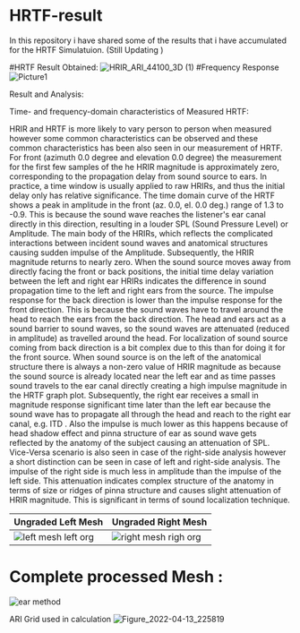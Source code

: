 # HRTF-result
In this repository i have shared some of the results that i have accumulated for the HRTF Simulatuion. (Still Updating )

#HRTF Result Obtained:
![HRIR_ARI_44100_3D (1)](https://github.com/abidshahriar/HRTF_-result/assets/64680295/32980442-b6a6-4cf2-8913-1f8c2191d661)
#Frequency Response
![Picture1](https://github.com/abidshahriar/HRTF_-result/assets/64680295/c9596e4e-f3d7-4ead-a8c9-7838177025f0)

Result and Analysis: 

Time- and frequency-domain characteristics of Measured HRTF: 

HRIR and HRTF is more likely to vary person to person when measured however some common characteristics can be observed and these common characteristics has been also seen in our measurement of HRTF. For front (azimuth 0.0 degree and elevation 0.0 degree) the measurement for the first few samples of the he HRIR magnitude is approximately zero, corresponding to the propagation delay from sound source to ears. In practice, a time window is usually applied to raw HRIRs, and thus the initial delay only has relative significance. The time domain curve of the HRTF shows a peak in amplitude in the front (az. 0.0, el. 0.0 deg.) range of 1.3 to -0.9. This is because the sound wave reaches the listener's ear canal directly in this direction, resulting in a louder SPL (Sound Pressure Level) or Amplitude. The main body of the HRIRs, which reflects the complicated interactions between incident sound waves and anatomical structures causing sudden impulse of the Amplitude. Subsequently, the HRIR magnitude returns to nearly zero. When the sound source moves away from directly facing the front or back positions, the initial time delay variation between the left and right ear HRIRs indicates the difference in sound propagation time to the left and right ears from the source. The impulse response for the back direction is lower than the impulse response for the front direction. This is because the sound waves have to travel around the head to reach the ears from the back direction. The head and ears act as a sound barrier to sound waves, so the sound waves are attenuated (reduced in amplitude) as travelled around the head. For localization of sound source coming from back direction is a bit complex due to this than for doing it for the front source. When sound source is on the left of the anatomical structure there is always a non-zero value of HRIR magnitude as because the sound source is already located near the left ear and as time passes sound travels to the ear canal directly creating a high impulse magnitude in the HRTF graph plot. Subsequently, the right ear receives a small in magnitude response significant time later than the left ear because the sound wave has to propagate all through the head and reach to the right ear canal, e.g. ITD . Also the impulse is much lower as this happens because of head shadow effect and pinna structure of ear as sound wave gets reflected by the anatomy of the subject causing an attenuation of SPL. Vice-Versa scenario is also seen in case of the right-side analysis however a short distinction can be seen in case of left and right-side analysis. The impulse of the right side is much less in amplitude than the impulse of the left side. This attenuation indicates complex structure of the anatomy in terms of size or ridges of pinna structure and causes slight attenuation of HRIR magnitude. This is significant in terms of sound localization technique. 

|Ungraded Left Mesh |Ungraded Right Mesh |
|------------|-----------|
|      ![left mesh left org ](https://github.com/abidshahriar/HRTF_-result/assets/64680295/f3505174-6f6c-4a20-aa99-f8fe2f314b76)|  ![right mesh righ org ](https://github.com/abidshahriar/HRTF_-result/assets/64680295/58b3e677-ec4c-48d3-b275-dc94229b0b4e)|

# Complete processed Mesh :

![ear method](https://github.com/abidshahriar/HRTF_-result/assets/64680295/3bf87dcc-9932-48dc-9924-7d0c4d354279)

ARI Grid used in calculation
![Figure_2022-04-13_225819](https://github.com/abidshahriar/HRTF_-result/assets/64680295/e3843ce8-6db2-486d-b70e-535ba2b6ef10)


